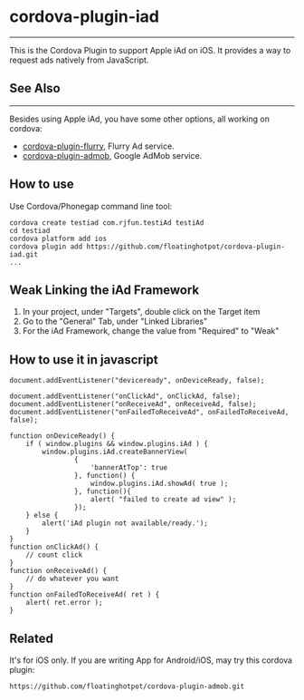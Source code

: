 # cordova-plugin-iad #
---------------------------
This is the Cordova Plugin to support Apple iAd on iOS. It provides a way to request ads natively from JavaScript. 

## See Also ##
---------------------------
Besides using Apple iAd, you have some other options, all working on cordova:
* [cordova-plugin-flurry](../cordova-plugin-flurry), Flurry Ad service. 
* [cordova-plugin-admob](../cordova-plugin-admob), Google AdMob service.

## How to use ##

Use Cordova/Phonegap command line tool:

    cordova create testiad com.rjfun.testiAd testiAd
    cd testiad
    cordova platform add ios
    cordova plugin add https://github.com/floatinghotpot/cordova-plugin-iad.git
    ...

## Weak Linking the iAd Framework ##

1. In your project, under "Targets", double click on the Target item
2. Go to the "General" Tab, under "Linked Libraries" 
3. For the iAd Framework, change the value from "Required" to "Weak"

## How to use it in javascript ##

    document.addEventListener("deviceready", onDeviceReady, false);

   	document.addEventListener("onClickAd", onClickAd, false);
  	document.addEventListener("onReceiveAd", onReceiveAd, false);
 	document.addEventListener("onFailedToReceiveAd", onFailedToReceiveAd, false);

    function onDeviceReady() {
    	if ( window.plugins && window.plugins.iAd ) {
    	    window.plugins.iAd.createBannerView( 
    	    		{
    		            'bannerAtTop': true
    	            }, function() {
    	            	window.plugins.iAd.showAd( true );
    	            }, function(){
    	            	alert( "failed to create ad view" );
    	            });
    	} else {
    		alert('iAd plugin not available/ready.');
    	}
    }
    function onClickAd() {
		// count click    	
    }
    function onReceiveAd() {
    	// do whatever you want 
    }
    function onFailedToReceiveAd( ret ) {
    	alert( ret.error );
    }

## Related ##

It's for iOS only. If you are writing App for Android/iOS, may try this cordova plugin:

    https://github.com/floatinghotpot/cordova-plugin-admob.git
    
    
